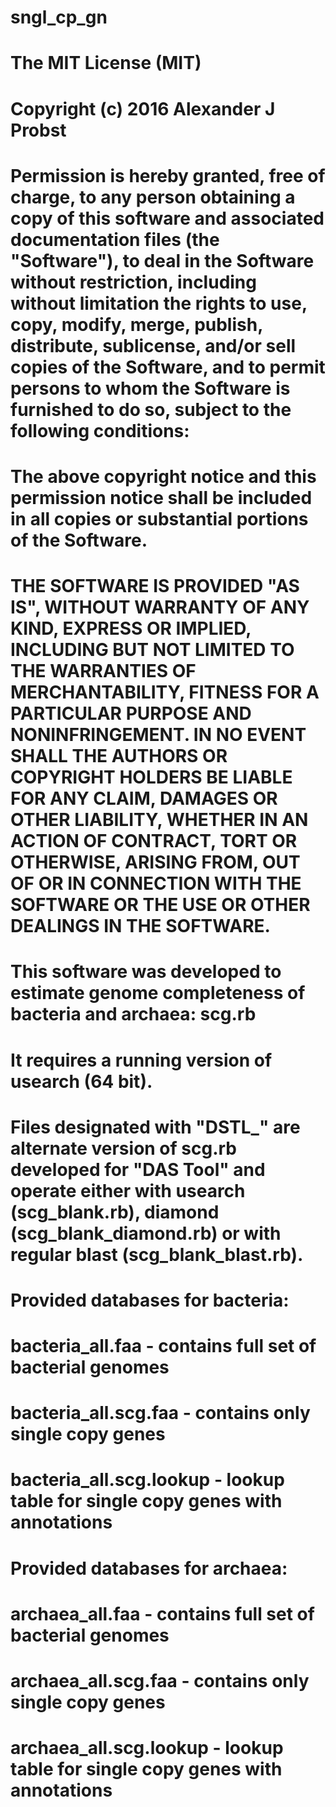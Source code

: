 # sngl_cp_gn
# The MIT License (MIT)
# Copyright (c) 2016 Alexander J Probst

# Permission is hereby granted, free of charge, to any person obtaining a copy of this software and associated documentation files (the "Software"), to deal in the Software without restriction, including without limitation the rights to use, copy, modify, merge, publish, distribute, sublicense, and/or sell copies of the Software, and to permit persons to whom the Software is furnished to do so, subject to the following conditions:

# The above copyright notice and this permission notice shall be included in all copies or substantial portions of the Software.

# THE SOFTWARE IS PROVIDED "AS IS", WITHOUT WARRANTY OF ANY KIND, EXPRESS OR IMPLIED, INCLUDING BUT NOT LIMITED TO THE WARRANTIES OF MERCHANTABILITY, FITNESS FOR A PARTICULAR PURPOSE AND NONINFRINGEMENT. IN NO EVENT SHALL THE AUTHORS OR COPYRIGHT HOLDERS BE LIABLE FOR ANY CLAIM, DAMAGES OR OTHER LIABILITY, WHETHER IN AN ACTION OF CONTRACT, TORT OR OTHERWISE, ARISING FROM, OUT OF OR IN CONNECTION WITH THE SOFTWARE OR THE USE OR OTHER DEALINGS IN THE SOFTWARE.



# This software was developed to estimate genome completeness of bacteria and archaea: scg.rb
# It requires a running version of usearch (64 bit).

# Files designated with "DSTL_" are alternate version of scg.rb developed for "DAS Tool" and operate either with usearch (scg_blank.rb), diamond (scg_blank_diamond.rb) or with regular blast (scg_blank_blast.rb).

# Provided databases for bacteria:
# bacteria_all.faa - contains full set of bacterial genomes
# bacteria_all.scg.faa - contains only single copy genes
# bacteria_all.scg.lookup - lookup table for single copy genes with annotations

# Provided databases for archaea:
# archaea_all.faa - contains full set of bacterial genomes
# archaea_all.scg.faa - contains only single copy genes
# archaea_all.scg.lookup - lookup table for single copy genes with annotations
